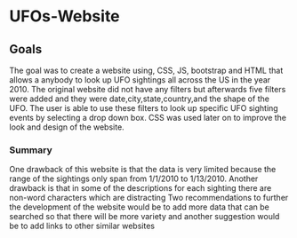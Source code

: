 # UFOs-Website
## Goals
The goal was to create a website using, CSS, JS, bootstrap and HTML that allows a anybody to look up UFO sightings all across the US in the year 2010.
The original website did not have any filters but afterwards five filters were added and they were date,city,state,country,and the shape of the UFO. The user is able to use these filters to look up specific UFO sighting events by selecting a drop down box. CSS was used later on to improve the look and design of the website.
### Summary
One drawback of this website is that the data is very limited because the range of the sightings only span from 1/1/2010 to 1/13/2010. Another drawback is that in some of the descriptions for each sighting there are non-word characters which are distracting
Two recommendations to further the development of the website would be to add more data that can be searched so that there will be more variety and another suggestion would be to add links to other similar websites
